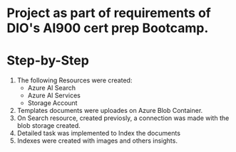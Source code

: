 # Project as part of requirements of DIO's AI900 cert prep Bootcamp.

# Step-by-Step

1. The following Resources were created:
   - Azure AI Search
   - Azure AI Services
   - Storage Account
2. Templates documents were uploades on Azure Blob Container.
3. On Search resource, created previosly, a connection was made with the blob storage created.
4. Detailed task was implemented to Index the documents
5. Indexes were created with images and others insights.
